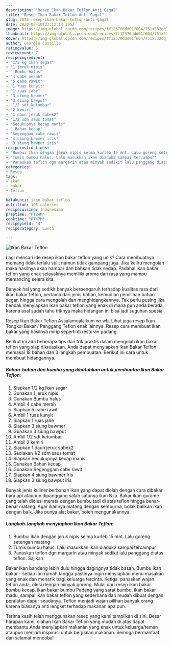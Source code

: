 ```yaml
---
description: "Resep Ikan Bakar Teflon Anti Gagal"
title: "Resep Ikan Bakar Teflon Anti Gagal"
slug: 2674-resep-ikan-bakar-teflon-anti-gagal
date: 2020-08-10T22:12:14.395Z
image: https://img-global.cpcdn.com/recipes/ff12570ddd01f604/751x532cq70/ikan-bakar-teflon-foto-resep-utama.jpg
thumbnail: https://img-global.cpcdn.com/recipes/ff12570ddd01f604/751x532cq70/ikan-bakar-teflon-foto-resep-utama.jpg
cover: https://img-global.cpcdn.com/recipes/ff12570ddd01f604/751x532cq70/ikan-bakar-teflon-foto-resep-utama.jpg
author: Georgia Castillo
ratingvalue: 5
reviewcount: 7
recipeingredient:
- "1/2 kg Ikan segar"
- "1 jeruk nipis"
- " Bumbu halus"
- "4 cabe merah"
- "5 cabe rawit"
- "1 ruas kunyit"
- "1 ruas jahe"
- "3 siung bawmer"
- "3 siung bawput"
- "1/2 sdt ketumbar"
- "2 kemiri"
- "1 daun jeruk sobek2"
- "1/2 sdm saus tomat"
- "Secukupnya kecap manis"
- " Bahan kecap"
- "Segenggam cabe rawit"
- "4 siung bawmer iris"
- "3 siung bawput iris"
recipeinstructions:
- "Bumbui ikan dengan jeruk nipis selma kurleb 15 mnt. Lalu goreng setengah matang"
- "Tumis bumbu halus. Lalu masukkan ikan diaduk2 sampai tercampur"
- "Panaskan teflon dgn margarin atau minyak sedikit lalu panggang diatas teflon. Sajikan"
categories:
- Resep
tags:
- ikan
- bakar
- teflon

katakunci: ikan bakar teflon 
nutrition: 106 calories
recipecuisine: Indonesian
preptime: "PT24M"
cooktime: "PT47M"
recipeyield: "4"
recipecategory: Lunch

---
```



![Ikan Bakar Teflon](https://img-global.cpcdn.com/recipes/ff12570ddd01f604/751x532cq70/ikan-bakar-teflon-foto-resep-utama.jpg)

Lagi mencari ide resep ikan bakar teflon yang unik? Cara membuatnya memang tidak terlalu sulit namun tidak gampang juga. Jika keliru mengolah maka hasilnya akan hambar dan bahkan tidak sedap. Padahal ikan bakar teflon yang enak selayaknya memiliki aroma dan rasa yang mampu memancing selera kita.

Banyak hal yang sedikit banyak berpengaruh terhadap kualitas rasa dari ikan bakar teflon, pertama dari jenis bahan, kemudian pemilihan bahan segar, hingga cara mengolah dan menghidangkannya. Tak perlu pusing jika hendak menyiapkan ikan bakar teflon yang enak di mana pun anda berada, karena asal sudah tahu triknya maka hidangan ini bisa jadi suguhan spesial.

Resep Ikan Bakar Teflon Assalamualaikum wr.wb. Lihat juga resep Ikan Tongkol Bakar / Panggang Teflon enak lainnya. Resep cara membuat ikan bakar yang hasilnya mirip seperti di restoran padang.


Berikut ini ada beberapa tips dan trik praktis dalam mengolah ikan bakar teflon yang siap dikreasikan. Anda dapat menyiapkan Ikan Bakar Teflon memakai 18 bahan dan 3 langkah pembuatan. Berikut ini cara untuk membuat hidangannya.

<!--inarticleads1-->

##### Bahan-bahan dan bumbu yang dibutuhkan untuk pembuatan Ikan Bakar Teflon:

1. Siapkan 1/2 kg Ikan segar
1. Gunakan 1 jeruk nipis
1. Gunakan  Bumbu halus
1. Ambil 4 cabe merah
1. Siapkan 5 cabe rawit
1. Ambil 1 ruas kunyit
1. Siapkan 1 ruas jahe
1. Siapkan 3 siung bawmer
1. Gunakan 3 siung bawput
1. Ambil 1/2 sdt ketumbar
1. Ambil 2 kemiri
1. Siapkan 1 daun jeruk sobek2
1. Sediakan 1/2 sdm saus tomat
1. Siapkan Secukupnya kecap manis
1. Gunakan  Bahan kecap
1. Gunakan Segenggam cabe rawit
1. Siapkan 4 siung bawmer iris
1. Siapkan 3 siung bawput iris


Banyak jenis kuliner berbahan ikan yang dapat diolah dengan cara dibakar bara api ataupun dipanggang salah satunya ikan Nila. Bakar ikan gurame yang telah diolesi merata dengan bumbu tadi di atas teflon hingga benar-benar matang. Agar ikannya matang dengan sempurna, bolak balikan ikan dengan baik. Jika punya alat bakar, boleh mengunakannya. 

<!--inarticleads2-->

##### Langkah-langkah menyiapkan Ikan Bakar Teflon:

1. Bumbui ikan dengan jeruk nipis selma kurleb 15 mnt. Lalu goreng setengah matang
1. Tumis bumbu halus. Lalu masukkan ikan diaduk2 sampai tercampur
1. Panaskan teflon dgn margarin atau minyak sedikit lalu panggang diatas teflon. Sajikan


Bakar ikan bandeng lebih dulu hingga dagingnya tidak basah. Bumbu ikan bakar - setiap ibu rumah tangga pastinya ingin menyiapkan menu masakan yang enak dan menarik bagi keluarga tercinta. Ketiga, panaskan wajan teflon anda, olesi dengan minyak goreng. Mulai dari resep ikan bakar bumbu kecap, ikan bakar bumbu Padang yang sarat bumbu, ikan bakar madu, sampai ikan bakar teflon yang sederhana dan mudah dibuat dengan peralatan dapur seadanya. Teflon menjadi wajan pilihan banyak orang karena biasanya anti lengket terhadap makanan apa pun. 

Terima kasih telah menggunakan resep yang kami tampilkan di sini. Besar harapan kami, olahan Ikan Bakar Teflon yang mudah di atas dapat membantu Anda menyiapkan makanan yang enak untuk keluarga/teman ataupun menjadi inspirasi untuk berjualan makanan. Semoga bermanfaat dan selamat mencoba!
